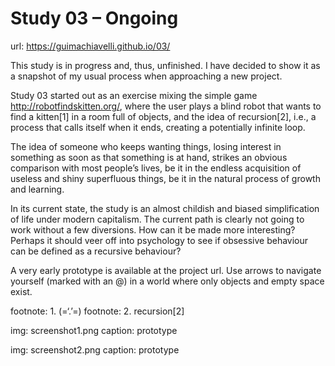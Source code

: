 # Study 03 – Ongoing

url: https://guimachiavelli.github.io/03/

This study is in progress and, thus, unfinished. I have decided to show it as a snapshot of my usual process when approaching a new project.

Study 03 started out as an exercise mixing the simple game http://robotfindskitten.org/, where the user plays a blind robot that wants to find a kitten[1] in a room full of objects, and the idea of recursion[2], i.e., a process that calls itself when it ends, creating a potentially infinite loop.

The idea of someone who keeps wanting things, losing interest in something as soon as that something is at hand, strikes an obvious comparison with most people’s lives, be it in the endless acquisition of useless and shiny superfluous things, be it in the natural process of growth and learning.

In its current state, the study is an almost childish and biased simplification of life under modern capitalism. The current path is clearly not going to work without a few diversions. How can it be made more interesting? Perhaps it should veer off into psychology to see if obsessive behaviour can be defined as a recursive behaviour?

A very early prototype is available at the project url. Use arrows to navigate yourself (marked with an @) in a world where only objects and empty space exist.

footnote: 1. (=‘.’=)
footnote: 2. recursion[2]

img: screenshot1.png
caption: prototype

img: screenshot2.png
caption: prototype